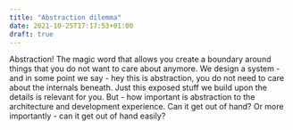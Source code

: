 ```yaml
---
title: "Abstraction dilemma"
date: 2021-10-25T17:17:53+01:00
draft: true
---
```


Abstraction! The magic word that allows you create a boundary around things that you do not want to care about anymore. We design a system - and in some point we say - hey this is abstraction, you do not need to care about the internals beneath. Just this exposed stuff we build upon the details is relevant for you. But - how important is abstraction to the architecture and development experience. Can it get out of hand? Or more importantly - can it get out of hand easily? 

